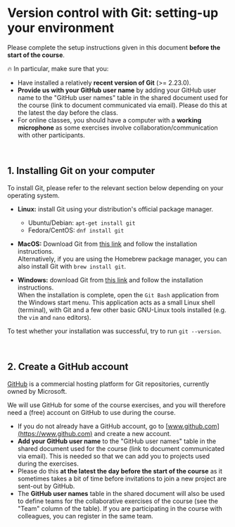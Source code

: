 # Version control with Git: setting-up your environment

Please complete the setup instructions given in this document
**before the start of the course**.

:fire:
In particular, make sure that you:

* Have installed a relatively **recent version of Git** (>= 2.23.0).
* **Provide us with your GitHub user name** by adding your GitHub user name
  to the "GitHub user names" table in the shared document used for the course
  (link to document communicated via email). Please do this at the latest the
  day before the class.
* For online classes, you should have a computer with a **working microphone**
  as some exercises involve collaboration/communication with other participants.

<br/>

## 1. Installing Git on your computer

To install Git, please refer to the relevant section below depending on your
operating system.

* **Linux:** install Git using your distribution's official package manager.
  * Ubuntu/Debian: `apt-get install git`
  * Fedora/CentOS: `dnf install git`  

* **MacOS:** Download Git from [this link](https://git-scm.com/download/mac)
  and follow the installation instructions.  
  Alternatively, if you are using the Homebrew package manager, you can also
  install Git with `brew install git`.

* **Windows:** download Git from [this link](https://git-scm.com/download/win)
  and follow the installation instructions.  
  When the installation is complete, open the `Git Bash` application from the
  Windows start menu. This application acts as a small Linux shell (terminal),
  with Git and a few other basic GNU-Linux tools installed (e.g. the `vim` and
  `nano` editors).

To test whether your installation was successful, try to run `git --version`.

<br/>  

## 2. Create a GitHub account

[GitHub](https://www.github.com) is a commercial hosting platform for Git
repositories, currently owned by Microsoft.  

We will use GitHub for some of the course exercises, and you will therefore
need a (free) account on GitHub to use during the course.

* If you do not already have a GitHub account, go to
  [www.github.com](https://www.github.com) and create a new account.
* **Add your GitHub user name** to the "GitHub user names" table in the shared
  document used for the course (link to document communicated via email).
  This is needed so that we can add you to projects used during the exercises.
* Please do this **at the latest the day before the start of the course** as it
  sometimes takes a bit of time before invitations to join a new project are
  sent-out by GitHub.
* The **GitHub user names** table in the shared document will also be used to
  define teams for the collaborative exercises of the course (see the "Team"
  column of the table). If you are participating in the course with
  colleagues, you can register in the same team.
